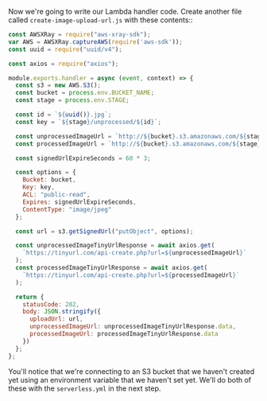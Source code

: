 Now we're going to write our Lambda handler code.
Create another file called `create-image-upload-url.js` with these contents::

```js
const AWSXRay = require("aws-xray-sdk");
var AWS = AWSXRay.captureAWS(require('aws-sdk'));
const uuid = require("uuid/v4");

const axios = require("axios");

module.exports.handler = async (event, context) => {
  const s3 = new AWS.S3();
  const bucket = process.env.BUCKET_NAME;
  const stage = process.env.STAGE;

  const id = `${uuid()}.jpg`;
  const key = `${stage}/unprocessed/${id}`;

  const unprocessedImageUrl = `http://${bucket}.s3.amazonaws.com/${stage}/unprocessed/${id}`;
  const processedImageUrl = `http://${bucket}.s3.amazonaws.com/${stage}/processed/${id}`;

  const signedUrlExpireSeconds = 60 * 3;

  const options = {
    Bucket: bucket,
    Key: key,
    ACL: "public-read",
    Expires: signedUrlExpireSeconds,
    ContentType: "image/jpeg"
  };

  const url = s3.getSignedUrl("putObject", options);

  const unprocessedImageTinyUrlResponse = await axios.get(
    `https://tinyurl.com/api-create.php?url=${unprocessedImageUrl}`
  );
  const processedImageTinyUrlResponse = await axios.get(
    `https://tinyurl.com/api-create.php?url=${processedImageUrl}`
  );

  return {
    statusCode: 202,
    body: JSON.stringify({
      uploadUrl: url,
      unprocessedImageUrl: unprocessedImageTinyUrlResponse.data,
      processedImageUrl: processedImageTinyUrlResponse.data
    })
  };
};
```

You'll notice that we're connecting to an S3 bucket that we haven't created yet using an environment variable that we haven't set yet. We'll do both of these with the `serverless.yml` in the next step.
